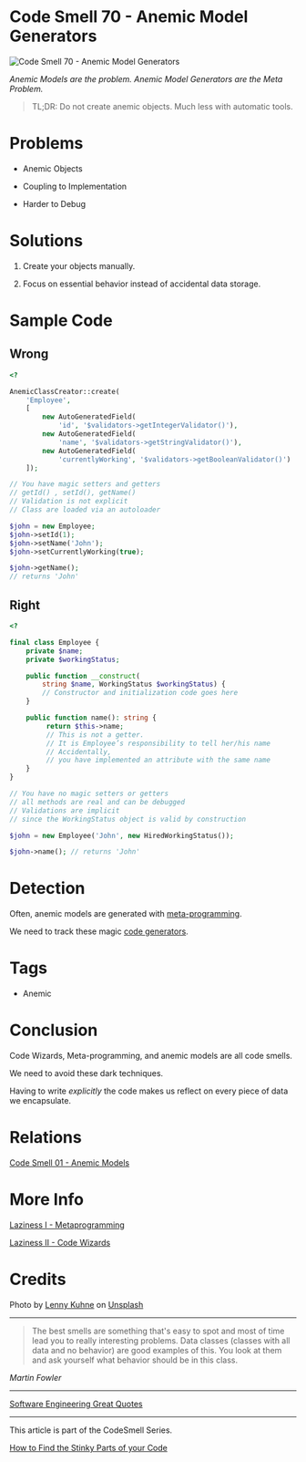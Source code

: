 # Code Smell 70 - Anemic Model Generators

![Code Smell 70 - Anemic Model Generators](Code%20Smell%2070%20-%20Anemic%20Model%20Generators.jpg)

*Anemic Models are the problem. Anemic Model Generators are the Meta Problem.*

> TL;DR: Do not create anemic objects. Much less with automatic tools.

# Problems

- Anemic Objects

- Coupling to Implementation

- Harder to Debug

# Solutions

1. Create your objects manually.

2. Focus on essential behavior instead of accidental data storage.

# Sample Code

## Wrong

[//]: # (https://gist.github.com/mcsee/f930ccb9f2a14798aea9c6b96977b391)

<!-- [Gist Url](https://gist.github.com/mcsee/f930ccb9f2a14798aea9c6b96977b391) -->

```php
<?

AnemicClassCreator::create(
    'Employee',
    [
        new AutoGeneratedField(
            'id', '$validators->getIntegerValidator()'),
        new AutoGeneratedField(
            'name', '$validators->getStringValidator()'),
        new AutoGeneratedField(
            'currentlyWorking', '$validators->getBooleanValidator()')
    ]);

// You have magic setters and getters
// getId() , setId(), getName()
// Validation is not explicit
// Class are loaded via an autoloader

$john = new Employee;
$john->setId(1);
$john->setName('John');
$john->setCurrentlyWorking(true);

$john->getName(); 
// returns 'John'
```

## Right

[//]: # (https://gist.github.com/mcsee/366d7d78b0952ac088125f75c2bc4035)

<!-- [Gist Url](https://gist.github.com/mcsee/366d7d78b0952ac088125f75c2bc4035) -->

```php
<?

final class Employee {
    private $name;
    private $workingStatus;

    public function __construct(
        string $name, WorkingStatus $workingStatus) {
        // Constructor and initialization code goes here
    }

    public function name(): string {
         return $this->name;
         // This is not a getter.
         // It is Employee’s responsibility to tell her/his name
         // Accidentally, 
         // you have implemented an attribute with the same name
    }
}

// You have no magic setters or getters
// all methods are real and can be debugged
// Validations are implicit 
// since the WorkingStatus object is valid by construction

$john = new Employee('John', new HiredWorkingStatus());

$john->name(); // returns 'John'
```

# Detection

Often, anemic models are generated with [meta-programming](https://github.com/mcsee/Software-Design-Articles/tree/main/Articles/Theory/Laziness%20I%20-%20Metaprogramming/readme.md). 

We need to track these magic [code generators](https://github.com/mcsee/Software-Design-Articles/tree/main/Articles/Theory/Laziness%20II%20-%20Code%20Wizards/readme.md).

# Tags

- Anemic

# Conclusion

Code Wizards, Meta-programming, and anemic models are all code smells.

We need to avoid these dark techniques.

Having to write *explicitly* the code makes us reflect on every piece of data we encapsulate.

# Relations

[Code Smell 01 - Anemic Models](https://github.com/mcsee/Software-Design-Articles/tree/main/Articles/Code%20Smells/Code%20Smell%2001%20-%20Anemic%20Models/readme.md)

# More Info

[Laziness I - Metaprogramming](https://github.com/mcsee/Software-Design-Articles/tree/main/Articles/Theory/Laziness%20I%20-%20Metaprogramming/readme.md)

[Laziness II - Code Wizards](https://github.com/mcsee/Software-Design-Articles/tree/main/Articles/Theory/Laziness%20II%20-%20Code%20Wizards/readme.md)

# Credits

Photo by [Lenny Kuhne](https://unsplash.com/@lennykuhne) on [Unsplash](https://unsplash.com/s/photos/factory)
  
* * *

> The best smells are something that's easy to spot and most of time lead you to really interesting problems. Data classes (classes with all data and no behavior) are good examples of this. You look at them and ask yourself what behavior should be in this class.

_Martin Fowler_
 
* * *
 
[Software Engineering Great Quotes](https://github.com/mcsee/Software-Design-Articles/tree/main/Articles/Quotes/Software%20Engineering%20Great%20Quotes/readme.md)

* * *

This article is part of the CodeSmell Series.

[How to Find the Stinky Parts of your Code](https://github.com/mcsee/Software-Design-Articles/tree/main/Articles/Code%20Smells/How%20to%20Find%20the%20Stinky%20parts%20of%20your%20Code/readme.md)